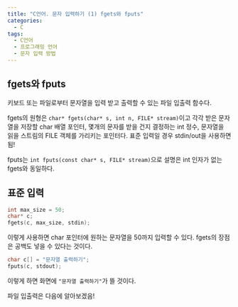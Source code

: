 ```yaml
---
title: "C언어. 문자 입력하기 (1) fgets와 fputs"
categories:
  - C
tags:
  - C언어
  - 프로그래밍 언어
  - 문자 입력 방법
---
```


## fgets와 fputs

키보드 또는 파일로부터 문자열을 입력 받고 출력할 수 있는 파일 입출력 함수다. 

fgets의 원형은 `char* fgets(char* s, int n, FILE* stream)`이고 각각 받은 문자열을 저장할 char 배열 포인터, 몇개의 문자를 받을 건지 결정하는 int 정수, 문자열을 읽을 스트림의 FILE 객체를 가리키는 포인터다. 표준 입력일 경우 stdin/out을 사용하면 됨! 

fputs는 `int fputs(const char* s, FILE* stream)`으로 설명은 int 인자가 없는 fgets와 동일하다.

## 표준 입력

```c
int max_size = 50;
char* c;
fgets(c, max_size, stdin);
```

이렇게 사용하면 char 포인터에 원하는 문자열을 50까지 입력할 수 있다. fgets의 장점은 공백도 넣을 수 있다는 것이다.

```c
char c[] = "문자열 출력하기";
fputs(c, stdout);
```

이렇게 하면 화면에 `"문자열 출력하기"`가 뜰 것이다. 

파일 입출력은 다음에 알아보겠음!